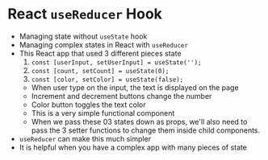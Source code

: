 # React `useReducer` Hook

- Managing state without `useState` hook
- Managing complex states in React with `useReducer`
- This React app that used 3 different pieces state
    1. `const [userInput, setUserInput] = useState('');` 
    2. `const [count, setCount] = useState(0);` 
    3. `const [color, setColor] = useState(false);` 
    - When user type on the input, the text is displayed on the page
    - Increment and decrement buttons change the number
    - Color button toggles the text color
    - This is a very simple functional component 
    - When we pass these 03 states down as props, we'll also need to pass the 3 setter functions to change them inside child components.
- `useReducer` can make this much simpler
- It is helpful when you have a complex app with many pieces of state